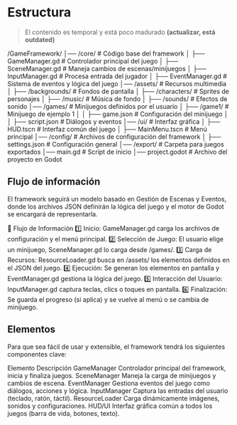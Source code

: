 # Estructura

> El contenido es temporal y está poco madurado **(actualizar, está outdated)**

/GameFramework/
│── /core/                  # Código base del framework
│   ├── GameManager.gd       # Controlador principal del juego
│   ├── SceneManager.gd      # Maneja cambios de escenas/minijuegos
│   ├── InputManager.gd      # Procesa entrada del jugador
│   ├── EventManager.gd      # Sistema de eventos y lógica del juego
│── /assets/                 # Recursos multimedia
│   ├── /backgrounds/        # Fondos de pantalla
│   ├── /characters/         # Sprites de personajes
│   ├── /music/              # Música de fondo
│   ├── /sounds/             # Efectos de sonido
│── /games/                  # Minijuegos definidos por el usuario
│   ├── /game1/              # Minijuego de ejemplo 1
│   │   ├── game.json        # Configuración del minijuego
│   │   ├── script.json      # Diálogos y eventos
│── /ui/                     # Interfaz gráfica
│   ├── HUD.tscn             # Interfaz común del juego
│   ├── MainMenu.tscn        # Menú principal
│── /config/                 # Archivos de configuración del framework
│   ├── settings.json        # Configuración general
│── /export/                 # Carpeta para juegos exportados
│── main.gd                  # Script de inicio
│── project.godot            # Archivo del proyecto en Godot

## Flujo de información

El framework seguirá un modelo basado en Gestión de Escenas y Eventos, donde los archivos JSON definirán la lógica del juego y el motor de Godot se encargará de representarla.

📌 Flujo de Información
1️⃣ Inicio: GameManager.gd carga los archivos de configuración y el menú principal.
2️⃣ Selección de Juego: El usuario elige un minijuego, SceneManager.gd lo carga desde /games/.
3️⃣ Carga de Recursos: ResourceLoader.gd busca en /assets/ los elementos definidos en el JSON del juego.
4️⃣ Ejecución: Se generan los elementos en pantalla y EventManager.gd gestiona la lógica del juego.
5️⃣ Interacción del Usuario: InputManager.gd captura teclas, clics o toques en pantalla.
6️⃣ Finalización: Se guarda el progreso (si aplica) y se vuelve al menú o se cambia de minijuego.

## Elementos

Para que sea fácil de usar y extensible, el framework tendrá los siguientes componentes clave:

Elemento	Descripción
GameManager	Controlador principal del framework, inicia y finaliza juegos.
SceneManager	Maneja la carga de minijuegos y cambios de escena.
EventManager	Gestiona eventos del juego como diálogos, acciones y lógica.
InputManager	Captura las entradas del usuario (teclado, ratón, táctil).
ResourceLoader	Carga dinámicamente imágenes, sonidos y configuraciones.
HUD/UI	Interfaz gráfica común a todos los juegos (barra de vida, botones, texto).
